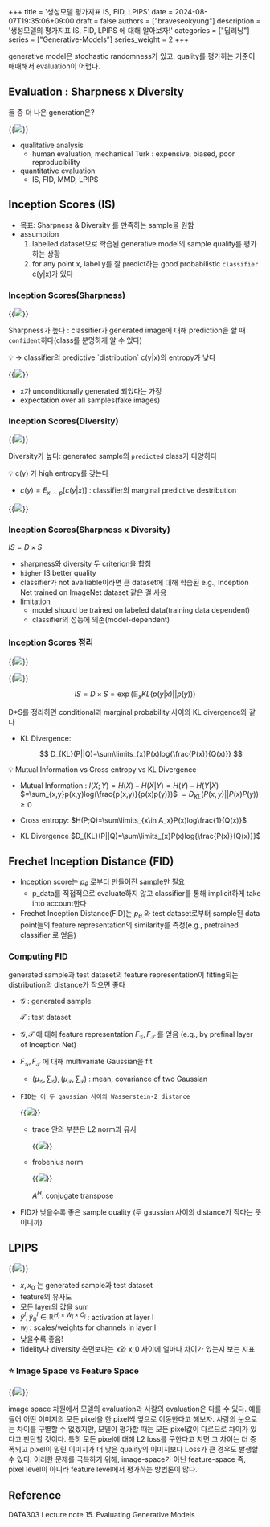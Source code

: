 +++
title = '생성모델 평가지표 IS, FID, LPIPS'
date = 2024-08-07T19:35:06+09:00
draft = false
authors = ["braveseokyung"]
description = '생성모델의 평가지표 IS, FID, LPIPS 에 대해 알아보자!'
categories = ["딥러닝"]
series = ["Generative-Models"]
series_weight = 2
+++

<!--more-->

generative model은 stochastic randomness가 있고, quality를 평가하는 기준이 애매해서 evaluation이 어렵다.

## Evaluation : Sharpness x Diversity

둘 중 더 나은 generation은?

{{<image src="evaluating-generative-models/Untitled.png">}}

- qualitative analysis
    - human evaluation, mechanical Turk : expensive, biased, poor reproducibility
- quantitative evaluation
    - IS, FID, MMD, LPIPS

## Inception Scores (IS)

- 목표: Sharpness & Diversity 를 만족하는 sample을 원함
- assumption
    1. labelled dataset으로 학습된 generative model의 sample quality를 평가하는 상황
    2. for any point x, label y를 잘 predict하는 good probabilistic `classifier` c(y|x)가 있다

### Inception Scores(Sharpness)

{{<image src="evaluating-generative-models/Untitled%201.png">}}

Sharpness가 높다 : classifier가 generated image에 대해 prediction을 할 때 `confident`하다(class를 분명하게 알 수 있다)

<aside>
💡 → classifier의 predictive `distribution` c(y|x)의 entropy가 낮다

</aside>

{{<image src="evaluating-generative-models/Untitled%202.png">}}

- x가 unconditionally generated 되었다는 가정
- expectation over all samples(fake images)

### Inception Scores(Diversity)

{{<image src="evaluating-generative-models/Untitled%203.png">}}

Diversity가 높다: generated sample의 `predicted` class가 다양하다

<aside>
💡 c(y) 가 high entropy를 갖는다

</aside>

- $c(y)=E_{x\sim p}[c(y|x)]$ : classifier의 marginal predictive destribution

{{<image src="evaluating-generative-models/Untitled%204.png">}}

### Inception Scores(Sharpness x Diversity)

$IS=D\times S$

- sharpness와 diversity 두 criterion을 합침
- `higher` IS better quality
- classifier가 not availiable이라면 큰 dataset에 대해 학습된 e.g., Inception Net trained on ImageNet dataset 같은 걸 사용
- limitation
    - model should be trained on labeled data(training data dependent)
    - classifier의 성능에 의존(model-dependent)

### Inception Scores 정리

{{<image src="evaluating-generative-models/Untitled%205.png">}}

{{<image src="evaluating-generative-models/Untitled%206.png">}}

$$
IS=D\times S=\exp(\mathbb{E}_x KL(p(y|x)||p(y)))
$$

D*S를 정리하면 conditional과 marginal probability 사이의 KL divergence와 같다

- KL Divergence:
    
    $$
    D_{KL}(P||Q)=\sum\limits_{x}P(x)log{\frac{P(x)}{Q(x)}}
    $$
    

<aside>
💡 Mutual Information vs Cross entropy vs KL Divergence

* Mutual Information : 
$I(X;Y)=H(X)-H(X|Y)=H(Y)-H(Y|X)$
$=\sum_{x,y}p(x,y)log(\frac{p(x,y)}{p(x)p(y)})$
$=D_{KL}(P(x,y)||P(x)P(y))\geq 0$

* Cross entropy:
$H(P;Q)=\sum\limits_{x\in A_x}P(x)log\frac{1}{Q(x)}$

* KL Divergence
$D_{KL}(P||Q)=\sum\limits_{x}P(x)log{\frac{P(x)}{Q(x)}}$

</aside>

## Frechet Inception Distance (FID)

- Inception score는 $p_\theta$ 로부터 만들어진 sample만 필요
    - p_data를 직접적으로 evaluate하지 않고 classifier를 통해 implicit하게 take into account한다
- Frechet Inception Distance(FID)는 $p_\theta$ 와 test dataset로부터 sample된 data point들의 feature representation의 similarity를 측정(e.g., pretrained classifier 로 얻음)

### Computing FID

generated sample과 test dataset의 feature representation이 fitting되는 distribution의 distance가 작으면 좋다

- $\mathcal{G}$  : generated sample
    
    $\mathcal{T}$ : test dataset
    
- $\mathcal{G},\mathcal{T}$ 에 대해 feature representation $F_{\mathcal{G}}, F_{\mathcal{T}}$ 를 얻음 (e.g., by prefinal layer of Inception Net)
- $F_{\mathcal{G}}, F_{\mathcal{T}}$ 에 대해 multivariate Gaussian을 fit
    - $(\mu_{\mathcal{G}}, \sum_{\mathcal{G}}),(\mu_{\mathcal{T}}, \sum_{\mathcal{T}})$ : mean, covariance of two Gaussian
- `FID는 이 두 gaussian 사이의 Wasserstein-2 distance`
    
    {{<image src="evaluating-generative-models/Untitled%207.png">}}
    
    - trace 안의 부분은 L2 norm과 유사
        
        {{<image src="evaluating-generative-models/Untitled%208.png">}}
        
    - frobenius norm
        
        {{<image src="evaluating-generative-models/Untitled%209.png">}}

        $A^H :$  conjugate transpose
        
- FID가 낮을수록 좋은 sample quality (두 gaussian 사이의 distance가 작다는 뜻이니까)

## LPIPS

{{<image src="evaluating-generative-models/Untitled%2010.png">}}

- $x,x_0$ 는 generated sample과 test dataset
- feature의 유사도
- 모든 layer의 값을 sum
- $\hat y^l,\hat y_0^l\in \mathbb{R}^{H_l\times W_l\times C_l}$ : activation at layer l
- $w_l$ : scales/weights for channels in layer l
- 낮을수록 좋음!
- fidelity나 diversity 측면보다는 x와 x_0 사이에 얼마나 차이가 있는지 보는 지표

### ⭐ Image Space vs Feature Space

{{<image src="evaluating-generative-models/image-space-feature-space.png">}}

image space 차원에서 모델의 evaluation과 사람의 evaluation은 다를 수 있다. 예를 들어 어떤 이미지의 모든 pixel을 한 pixel씩 옆으로 이동한다고 해보자. 사람의 눈으로는 차이를 구별할 수 없겠지만, 모델이 평가할 때는 모든 pixel값이 다르므로 차이가 있다고 판단할 것이다. 특히 모든 pixel에 대해 L2 loss를 구한다고 치면 그 차이는 더 증폭되고 pixel이 밀린 이미지가 더 낮은 quality의 이미지보다 Loss가 큰 경우도 발생할 수 있다. 이러한 문제를 극복하기 위해, image-space가 아닌 feature-space 즉, pixel level이 아니라 feature level에서 평가하는 방법론이 많다.

## Reference
DATA303 Lecture note 15. Evaluating Generative Models